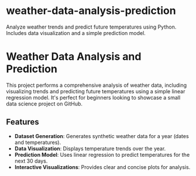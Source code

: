 # weather-data-analysis-prediction
Analyze weather trends and predict future temperatures using Python. Includes data visualization and a simple prediction model.
# Weather Data Analysis and Prediction

This project performs a comprehensive analysis of weather data, including visualizing trends and predicting future temperatures using a simple linear regression model. It's perfect for beginners looking to showcase a small data science project on GitHub.


## Features
- **Dataset Generation**: Generates synthetic weather data for a year (dates and temperatures).
- **Data Visualization**: Displays temperature trends over the year.
- **Prediction Model**: Uses linear regression to predict temperatures for the next 30 days.
- **Interactive Visualizations**: Provides clear and concise plots for analysis.

